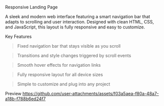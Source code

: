 Responsive Landing Page

A sleek and modern web interface featuring a smart navigation bar that adapts to scrolling and user interaction. Designed with clean HTML, CSS, and JavaScript, this layout is fully responsive and easy to customize.
  
  Key Features
> Fixed navigation bar that stays visible as you scroll

> Transitions and style changes triggered by scroll events

> Smooth hover effects for navigation links

> Fully responsive layout for all device sizes

> Simple to customize and plug into any project

Preview
https://github.com/user-attachments/assets/f03a5aea-f80a-48a7-a18b-f788b6ed24f7

